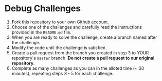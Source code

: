 # Debug Challenges

1. Fork this repository to your own Github account.
2. Choose one of the challenges and carefully read the instructions provided in the `README.md` file.
3. When you are ready to solve the challenge, create a branch named after the challenge.
4. Modify the code until the challenge is satisfied.
5. Create a pull request from the branch you created in step 3 to YOUR repository's `master` branch. __Do not create a pull request to our original repository.__
6. Complete as many challenges as you can in the alloted time (~ 30 minutes), repeating steps 3 - 5 for each challenge.
